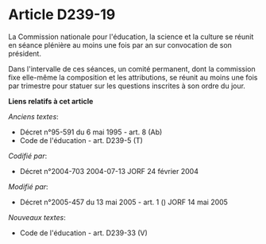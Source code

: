 # Article D239-19

La Commission nationale pour l'éducation, la science et la culture se réunit en séance plénière au moins une fois par an sur
convocation de son président.

Dans l'intervalle de ces séances, un comité permanent, dont la commission fixe elle-même la composition et les attributions,
se réunit au moins une fois par trimestre pour statuer sur les questions inscrites à son ordre du jour.

**Liens relatifs à cet article**

_Anciens textes_:

  - Décret n°95-591 du 6 mai 1995 - art. 8 (Ab)
  - Code de l'éducation - art. D239-5 (T)

_Codifié par_:

  - Décret n°2004-703 2004-07-13 JORF 24 février 2004

_Modifié par_:

  - Décret n°2005-457 du 13 mai 2005 - art. 1 () JORF 14 mai 2005

_Nouveaux textes_:

  - Code de l'éducation - art. D239-33 (V)
